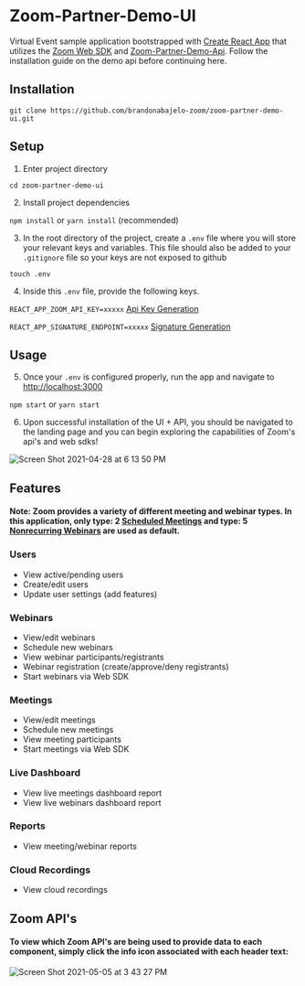 # Zoom-Partner-Demo-UI

Virtual Event sample application bootstrapped with [Create React App](https://github.com/facebook/create-react-app) that utilizes the [Zoom Web SDK](https://marketplace.zoom.us/docs/sdk/native-sdks/web) and [Zoom-Partner-Demo-Api](https://github.com/brandonabajelo-zoom/zoom-partner-demo-api). Follow the installation guide on the demo api before continuing here.

## Installation

`git clone https://github.com/brandonabajelo-zoom/zoom-partner-demo-ui.git`


## Setup

1. Enter project directory

`cd zoom-partner-demo-ui`

2. Install project dependencies

`npm install` or `yarn install` (recommended)

3.  In the root directory of the project, create a `.env` file where you will store your relevant keys and variables. This file should also be added to your `.gitignore` file so your keys are not exposed to github

`touch .env`

4. Inside this `.env` file, provide the following keys.

`REACT_APP_ZOOM_API_KEY=xxxxx` [Api Key Generation](https://marketplace.zoom.us/develop/create)

`REACT_APP_SIGNATURE_ENDPOINT=xxxxx` [Signature Generation](https://github.com/zoom/websdk-sample-signature-node.js)

## Usage

5. Once your `.env` is configured properly, run the app and navigate to [http://localhost:3000](http://localhost:3000)

`npm start` or `yarn start`

6. Upon successful installation of the UI + API, you should be navigated to the landing page and you can begin exploring the capabilities of Zoom's api's and web sdks!

![Screen Shot 2021-04-28 at 6 13 50 PM](https://user-images.githubusercontent.com/81645097/116490939-88713200-a84d-11eb-9f44-800964433763.png)

## Features

#### Note: Zoom provides a variety of different meeting and webinar types. In this application, only type: 2 [Scheduled Meetings](https://marketplace.zoom.us/docs/api-reference/zoom-api/meetings/meetingcreate) and type: 5 [Nonrecurring Webinars](https://marketplace.zoom.us/docs/api-reference/zoom-api/webinars/webinarcreate) are used as default.

### Users
* View active/pending users
* Create/edit users
* Update user settings (add features)

### Webinars
* View/edit webinars
* Schedule new webinars
* View webinar participants/registrants
* Webinar registration (create/approve/deny registrants)
* Start webinars via Web SDK

### Meetings
* View/edit meetings
* Schedule new meetings
* View meeting participants
* Start meetings via Web SDK

### Live Dashboard
* View live meetings dashboard report
* View live webinars dashboard report

### Reports
* View meeting/webinar reports

### Cloud Recordings
* View cloud recordings

## Zoom API's
#### To view which Zoom API's are being used to provide data to each component, simply click the info icon associated with each header text:

![Screen Shot 2021-05-05 at 3 43 27 PM](https://user-images.githubusercontent.com/81645097/117219273-ca542800-adb9-11eb-87cd-333a1dac0dfd.png)

